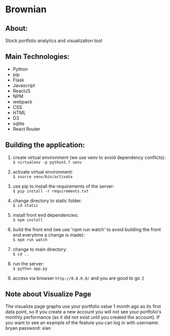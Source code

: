 # Brownian

## About:
Stock portfolio analytics and visualization tool

## Main Technologies:
* Python
* pip
* Flask
* Javascript
* ReactJS
* NPM
* webpack
* CSS
* HTML
* D3
* sqlite
* React Router

## Building the application:

1) create virtual environment (we use venv to avoid dependency conflicts):  
```$ virtualenv -p python3.7 venv```

2) activate virtual environment:  
```$ source venv/bin/activate```

3) use pip to install the requirements of the server:  
```$ pip install -r requirements.txt```

4) change directory to static folder:  
```$ cd static```

5) install front end dependencies:  
```$ npm install```

5) build the front end (we use 'npm run watch' to avoid building the front end everytime a change is made):  
```$ npm run watch```  

6) change to main directory:  
```$ cd ..```

7) run the server:  
```$ python app.py```

7) access via browser ```http://0.0.0.0/``` and you are good to go :)

## Note about Visualize Page

The visualize page graphs use your portfolio value 1 month ago as its first data point, so if you create a new account you will not see your portfolio's monthly performance (as it did not exist until you created the account). If you want to see an example of the feature you can log in with username: bryan password: xian
